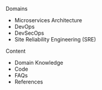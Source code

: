 Domains
* Microservices Architecture
* DevOps
* DevSecOps
* Site Reliability Engineering (SRE)

Content
* Domain Knowledge
* Code 
* FAQs
* References
